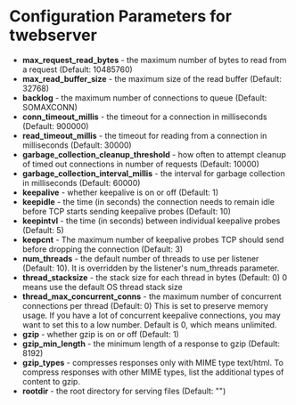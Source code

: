# Configuration Parameters for twebserver

* **max_request_read_bytes** - the maximum number of bytes to read from a request (Default: 10485760)
* **max_read_buffer_size** - the maximum size of the read buffer (Default: 32768)
* **backlog** - the maximum number of connections to queue (Default: SOMAXCONN)
* **conn_timeout_millis** - the timeout for a connection in milliseconds (Default: 900000)
* **read_timeout_millis** - the timeout for reading from a connection in milliseconds (Default: 30000)
* **garbage_collection_cleanup_threshold** - how often to attempt cleanup of timed out connections in number of requests (Default: 10000)
* **garbage_collection_interval_millis** - the interval for garbage collection in milliseconds (Default: 60000)
* **keepalive** - whether keepalive is on or off (Default: 1)
* **keepidle** - the time (in seconds) the connection needs to remain idle before TCP starts sending keepalive probes (Default: 10)
* **keepintvl** - the time (in seconds) between individual keepalive probes (Default: 5)
* **keepcnt** - The maximum number of keepalive probes TCP should send before dropping the connection (Default: 3)
* **num_threads** - the default number of threads to use per listener (Default: 10). It is overridden by the listener's num_threads parameter.
* **thread_stacksize** - the stack size for each thread in bytes (Default: 0) 0 means use the default OS thread stack size
* **thread_max_concurrent_conns** - the maximum number of concurrent connections per thread (Default: 0)
This is set to preserve memory usage.
If you have a lot of concurrent keepalive connections,
you may want to set this to a low number. Default is 0, which means unlimited.
* **gzip** - whether gzip is on or off (Default: 1)
* **gzip_min_length** - the minimum length of a response to gzip (Default: 8192)
* **gzip_types** - compresses responses only with MIME type text/html. To compress responses with other MIME types, list the additional types of content to gzip.
* **rootdir** - the root directory for serving files (Default: "")